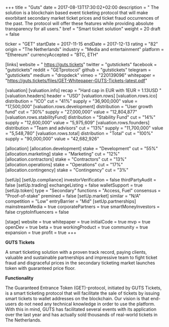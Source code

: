 +++
title = "Guts"
date = 2017-08-13T17:30:02+02:00
description = " The solution is a blockchain based event ticketing protocol that will make exorbitant secondary market ticket prices and ticket fraud occurrences of the past. The protocol will offer these features while providing absolute transparency for all users."
bref = "Smart ticket solution"
weight = 20
draft = false

ticker = "GET"
startDate = 2017-11-15
endDate = 2017-12-13
rating = "82"
origin = "The Netherlands"
industry = "Media and entertainment"
platform = "Ethereum"
currencyAccepted = "BTC, ETH"

[links]
  website = " https://guts.tickets"
  twitter = "gutstickets"
  facebook = "gutstickets"
  reddit = "GETprotocol"
  github = "gutstickets"
  telegram = "gutstickets"
  medium = "dropdeck"
  vimeo = "220139096"
  whitepaper = "https://guts.tickets/files/GET-Whitepaper-GUTS-Tickets-latest.pdf"

[valuation]
  [valuation.info]
    recap = "Hard cap in EUR with 1EUR = 1.13USD "
  [valuation.headers]
    header = "USD"
  [valuation.rows]
    [valuation.rows.ico]
      distribution = "ICO"
      cut = "41%"
      supply = "36,900,000"
      value = "17,500,000"
    [valuation.rows.development]
      distribution = "User growth fund"
      cut = "30%"
      supply = "27,000,000"
      value = "12,804,877"
    [valuation.rows.stabilityFund]
      distribution = "Stability Fund"
      cut = "14%"
      supply = "12,600,000"
      value = "5,975,609"
    [valuation.rows.founders]
      distribution = "Team and advisors"
      cut = "13%"
      supply = "11,700,000"
      value = "5,548,780"
    [valuation.rows.total]
      distribution = "Total"
      cut = "100%"
      supply = "90,000,000"
      value = "42,682,926"

[allocation]
  [allocation.development]
    stake = "Development"
    cut = "55%"
  [allocation.marketing]
    stake = "Marketing"
    cut = "12%"
  [allocation.contractors]
    stake = "Contractors"
    cut = "13%"
  [allocation.operations]
    stake = "Operations"
    cut = "17%"
  [allocation.contingency]
    stake = "Contingency"
    cut = "3%"

[setUp]
  [setUp.compliance]
    investorVerification = false
    thirdPartyAudit = false
  [setUp.trading]
    exchangeListing = false
    walletSupport = true
  [setUp.token]
    type = "Secondary"
    functions = "Access, Fuel"
    consensus = "Proof-of-stake"
    premined = false
  [setUp.market]
    similar = "N/A"
    competition = "Low"
    entryBarrier = "Mid"
  [setUp.partnerships]
    mainstreamMedia = true
    corporatePartners = true
    smartMoneyInvestors = false
    cryptoInfluencers = false

[stage]
  website = true
  whitepaper = true
  initialCode = true
  mvp = true
  openDev = true
  beta = true
  workingProduct = true
  community = true
  expansion = true
  profit = true
+++

**GUTS Tickets**

A smart ticketing solution with a proven track record, paying clients, valuable and sustainable partnerships and impressive team to fight ticket fraud and disgraceful prices in the secondary ticketing market launches token with guaranteed price floor.


**Functionality**

The Guaranteed Entrance Token (GET)-protocol, initiated by GUTS Tickets, is a smart ticketing protocol that will facilitate the sale of tickets by issuing smart tickets to wallet addresses on the blockchain. Our vision is that end-users do not need any technical knowledge in order to use the platform. With this in mind, GUTS has facilitated several events with its application over the last year and has actually sold thousands of real-world tickets in The Netherlands.
